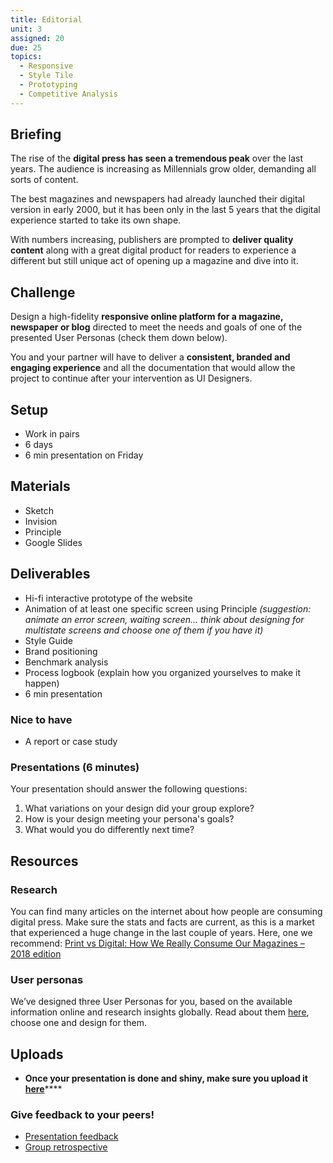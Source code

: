 ```yaml
---
title: Editorial
unit: 3
assigned: 20
due: 25
topics:
  - Responsive
  - Style Tile
  - Prototyping
  - Competitive Analysis
---
```

## Briefing

The rise of the **digital press has seen a tremendous peak** over the last years. The audience is increasing as Millennials grow older, demanding all sorts of content.

The best magazines and newspapers had already launched their digital version in early 2000, but it has been only in the last 5 years that the digital experience started to take its own shape.

With numbers increasing, publishers are prompted to **deliver quality content** along with a great digital product for readers to experience a different but still unique act of opening up a magazine and dive into it.

## Challenge

Design a high-fidelity **responsive online platform for a magazine, newspaper or blog** directed to meet the needs and goals of one of the presented User Personas (check them down below). 

You and your partner will have to deliver a **consistent, branded and engaging experience** and all the documentation that would allow the project to continue after your intervention as UI Designers.

## Setup

* Work in pairs
* 6 days
* 6 min presentation on Friday

## Materials

* Sketch
* Invision
* Principle
* Google Slides

## Deliverables

* Hi-fi interactive prototype of the website
* Animation of at least one specific screen using Principle
  _(suggestion: animate an error screen, waiting screen... think about designing for multistate screens and choose one of them if you have it)_
* Style Guide
* Brand positioning
* Benchmark analysis
* Process logbook (explain how you organized yourselves to make it happen)
* 6 min presentation

### Nice to have

* A report or case study

### Presentations (6 minutes)

Your presentation should answer the following questions:

1. What variations on your design did your group explore?
2. How is your design meeting your persona's goals?
3. What would you do differently next time?

## Resources

### Research

You can find many articles on the internet about how people are consuming digital press. Make sure the stats and facts are current, as this is a market that experienced a huge change in the last couple of years. Here, one we recommend: [Print vs Digital: How We Really Consume Our Magazines – 2018 edition](http://freeportpress.com/print-vs-digital-how-we-really-consume-our-magazines/)

### User personas

We’ve designed three User Personas for you, based on the available information online and research insights globally. Read about them [here](http://materials.ironhack.com/s/r1fTfXkpm#user-personas), choose one and design for them.

## Uploads

* **Once your presentation is done and shiny, make sure you upload it** [**here**](https://drive.google.com/drive/u/2/folders/1J970zo3JR24ajb2qOq1IM39NsCJGjRmx)\*\*\*\*

### Give feedback to your peers!

* [Presentation feedback](https://drive.google.com/drive/u/2/folders/1f5shx-kzBlkswTv9lJh2ij-sfD7bORvO)
* [Group retrospective](https://drive.google.com/drive/u/2/folders/1zt7u5MYLNAqXHDQ8yPnrd5jlx-YvLRLX)
